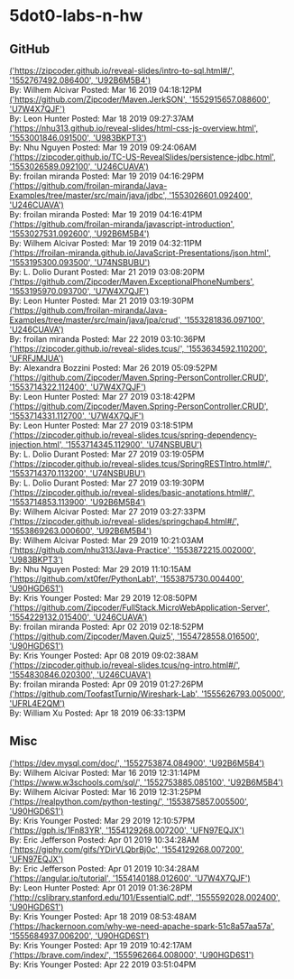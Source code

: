 # 5dot0-labs-n-hw 



## GitHub

[('https://zipcoder.github.io/reveal-slides/intro-to-sql.html#/', '1552767492.086400', 'U92B6M5B4')](https://zipcoder.github.io/reveal-slides/intro-to-sql.html#/)<br/>By: Wilhem Alcivar Posted: Mar 16 2019 04:18:12PM<br/>[('https://github.com/Zipcoder/Maven.JerkSON', '1552915657.088600', 'U7W4X7QJF')](https://github.com/Zipcoder/Maven.JerkSON)<br/>By: Leon Hunter Posted: Mar 18 2019 09:27:37AM<br/>[('https://nhu313.github.io/reveal-slides/html-css-js-overview.html', '1553001846.091500', 'U983BKPT3')](https://nhu313.github.io/reveal-slides/html-css-js-overview.html)<br/>By: Nhu Nguyen Posted: Mar 19 2019 09:24:06AM<br/>[('https://zipcoder.github.io/TC-US-RevealSlides/persistence-jdbc.html', '1553026589.092100', 'U246CUAVA')](https://zipcoder.github.io/TC-US-RevealSlides/persistence-jdbc.html)<br/>By: froilan miranda Posted: Mar 19 2019 04:16:29PM<br/>[('https://github.com/froilan-miranda/Java-Examples/tree/master/src/main/java/jdbc', '1553026601.092400', 'U246CUAVA')](https://github.com/froilan-miranda/Java-Examples/tree/master/src/main/java/jdbc)<br/>By: froilan miranda Posted: Mar 19 2019 04:16:41PM<br/>[('https://github.com/froilan-miranda/javascript-introduction', '1553027531.092600', 'U92B6M5B4')](https://github.com/froilan-miranda/javascript-introduction)<br/>By: Wilhem Alcivar Posted: Mar 19 2019 04:32:11PM<br/>[('https://froilan-miranda.github.io/JavaScript-Presentations/json.html', '1553195300.093500', 'U74NSBUBU')](https://froilan-miranda.github.io/JavaScript-Presentations/json.html)<br/>By: L. Dolio Durant Posted: Mar 21 2019 03:08:20PM<br/>[('https://github.com/Zipcoder/Maven.ExceptionalPhoneNumbers', '1553195970.093700', 'U7W4X7QJF')](https://github.com/Zipcoder/Maven.ExceptionalPhoneNumbers)<br/>By: Leon Hunter Posted: Mar 21 2019 03:19:30PM<br/>[('https://github.com/froilan-miranda/Java-Examples/tree/master/src/main/java/jpa/crud', '1553281836.097100', 'U246CUAVA')](https://github.com/froilan-miranda/Java-Examples/tree/master/src/main/java/jpa/crud)<br/>By: froilan miranda Posted: Mar 22 2019 03:10:36PM<br/>[('https://zipcoder.github.io/reveal-slides.tcus/', '1553634592.110200', 'UFRFJMJUA')](https://zipcoder.github.io/reveal-slides.tcus/)<br/>By: Alexandra Bozzini Posted: Mar 26 2019 05:09:52PM<br/>[('https://github.com/Zipcoder/Maven.Spring-PersonController.CRUD', '1553714322.112400', 'U7W4X7QJF')](https://github.com/Zipcoder/Maven.Spring-PersonController.CRUD)<br/>By: Leon Hunter Posted: Mar 27 2019 03:18:42PM<br/>[('https://github.com/Zipcoder/Maven.Spring-PersonController.CRUD', '1553714331.112700', 'U7W4X7QJF')](https://github.com/Zipcoder/Maven.Spring-PersonController.CRUD)<br/>By: Leon Hunter Posted: Mar 27 2019 03:18:51PM<br/>[('https://zipcoder.github.io/reveal-slides.tcus/spring-dependency-injection.html', '1553714345.112900', 'U74NSBUBU')](https://zipcoder.github.io/reveal-slides.tcus/spring-dependency-injection.html)<br/>By: L. Dolio Durant Posted: Mar 27 2019 03:19:05PM<br/>[('https://zipcoder.github.io/reveal-slides.tcus/SpringRESTIntro.html#/', '1553714370.113200', 'U74NSBUBU')](https://zipcoder.github.io/reveal-slides.tcus/SpringRESTIntro.html#/)<br/>By: L. Dolio Durant Posted: Mar 27 2019 03:19:30PM<br/>[('https://zipcoder.github.io/reveal-slides/basic-anotations.html#/', '1553714853.113900', 'U92B6M5B4')](https://zipcoder.github.io/reveal-slides/basic-anotations.html#/)<br/>By: Wilhem Alcivar Posted: Mar 27 2019 03:27:33PM<br/>[('https://zipcoder.github.io/reveal-slides/springchap4.html#/', '1553869263.000600', 'U92B6M5B4')](https://zipcoder.github.io/reveal-slides/springchap4.html#/)<br/>By: Wilhem Alcivar Posted: Mar 29 2019 10:21:03AM<br/>[('https://github.com/nhu313/Java-Practice', '1553872215.002000', 'U983BKPT3')](https://github.com/nhu313/Java-Practice)<br/>By: Nhu Nguyen Posted: Mar 29 2019 11:10:15AM<br/>[('https://github.com/xt0fer/PythonLab1', '1553875730.004400', 'U90HGD6S1')](https://github.com/xt0fer/PythonLab1)<br/>By: Kris Younger Posted: Mar 29 2019 12:08:50PM<br/>[('https://github.com/Zipcoder/FullStack.MicroWebApplication-Server', '1554229132.015400', 'U246CUAVA')](https://github.com/Zipcoder/FullStack.MicroWebApplication-Server)<br/>By: froilan miranda Posted: Apr 02 2019 02:18:52PM<br/>[('https://github.com/Zipcoder/Maven.Quiz5', '1554728558.016500', 'U90HGD6S1')](https://github.com/Zipcoder/Maven.Quiz5)<br/>By: Kris Younger Posted: Apr 08 2019 09:02:38AM<br/>[('https://zipcoder.github.io/reveal-slides.tcus/ng-intro.html#/', '1554830846.020300', 'U246CUAVA')](https://zipcoder.github.io/reveal-slides.tcus/ng-intro.html#/)<br/>By: froilan miranda Posted: Apr 09 2019 01:27:26PM<br/>[('https://github.com/ToofastTurnip/Wireshark-Lab', '1555626793.005000', 'UFRL4E2QM')](https://github.com/ToofastTurnip/Wireshark-Lab)<br/>By: William Xu Posted: Apr 18 2019 06:33:13PM<br/>

## Misc 

[('https://dev.mysql.com/doc/', '1552753874.084900', 'U92B6M5B4')](https://dev.mysql.com/doc/)<br/>By: Wilhem Alcivar Posted: Mar 16 2019 12:31:14PM<br/>[('https://www.w3schools.com/sql/', '1552753885.085100', 'U92B6M5B4')](https://www.w3schools.com/sql/)<br/>By: Wilhem Alcivar Posted: Mar 16 2019 12:31:25PM<br/>[('https://realpython.com/python-testing/', '1553875857.005500', 'U90HGD6S1')](https://realpython.com/python-testing/)<br/>By: Kris Younger Posted: Mar 29 2019 12:10:57PM<br/>[('https://gph.is/1Fn83YR', '1554129268.007200', 'UFN97EQJX')](https://gph.is/1Fn83YR)<br/>By: Eric Jefferson Posted: Apr 01 2019 10:34:28AM<br/>[('https://giphy.com/gifs/YDirVLQbrBj0c', '1554129268.007200', 'UFN97EQJX')](https://giphy.com/gifs/YDirVLQbrBj0c)<br/>By: Eric Jefferson Posted: Apr 01 2019 10:34:28AM<br/>[('https://angular.io/tutorial', '1554140188.012600', 'U7W4X7QJF')](https://angular.io/tutorial)<br/>By: Leon Hunter Posted: Apr 01 2019 01:36:28PM<br/>[('http://cslibrary.stanford.edu/101/EssentialC.pdf', '1555592028.002400', 'U90HGD6S1')](http://cslibrary.stanford.edu/101/EssentialC.pdf)<br/>By: Kris Younger Posted: Apr 18 2019 08:53:48AM<br/>[('https://hackernoon.com/why-we-need-apache-spark-51c8a57aa57a', '1555684937.006200', 'U90HGD6S1')](https://hackernoon.com/why-we-need-apache-spark-51c8a57aa57a)<br/>By: Kris Younger Posted: Apr 19 2019 10:42:17AM<br/>[('https://brave.com/index/', '1555962664.008000', 'U90HGD6S1')](https://brave.com/index/)<br/>By: Kris Younger Posted: Apr 22 2019 03:51:04PM<br/>